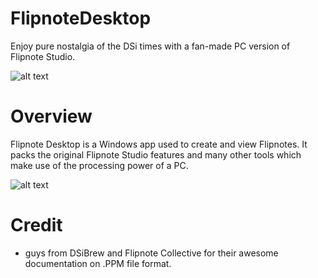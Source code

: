 # FlipnoteDesktop
Enjoy pure nostalgia of the DSi times with a fan-made PC version of  Flipnote Studio.

![alt text](https://github.com/NotImplementedLife/Resources/blob/main/FlipnoteDesktop/images/logo.png?raw=true)

# Overview

Flipnote Desktop is a Windows app used to create and view Flipnotes. It packs the original Flipnote Studio features and many other tools which make use of the processing power of a PC. 

![alt text](https://github.com/NotImplementedLife/Resources/blob/main/FlipnoteDesktop/images/inapp-shot.png?raw=true)

# Credit
- guys from DSiBrew and Flipnote Collective for their awesome documentation on .PPM file format.
